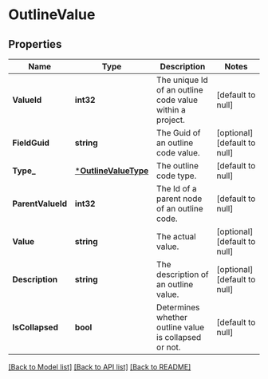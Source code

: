 # OutlineValue

## Properties
Name | Type | Description | Notes
------------ | ------------- | ------------- | -------------
**ValueId** | **int32** | The unique Id of an outline code value within a project. | [default to null]
**FieldGuid** | **string** | The Guid of an outline code value. | [optional] [default to null]
**Type_** | [***OutlineValueType**](OutlineValueType.md) | The outline code type. | [default to null]
**ParentValueId** | **int32** | The Id of a parent node of an outline code. | [default to null]
**Value** | **string** | The actual value. | [optional] [default to null]
**Description** | **string** | The description of an outline value. | [optional] [default to null]
**IsCollapsed** | **bool** | Determines whether outline value is collapsed or not. | [default to null]

[[Back to Model list]](../README.md#documentation-for-models) [[Back to API list]](../README.md#documentation-for-api-endpoints) [[Back to README]](../README.md)


